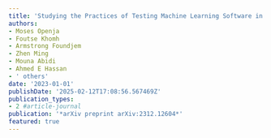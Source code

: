 ```yaml
---
title: 'Studying the Practices of Testing Machine Learning Software in the Wild'
authors:
- Moses Openja
- Foutse Khomh
- Armstrong Foundjem
- Zhen Ming
- Mouna Abidi
- Ahmed E Hassan
- ' others'
date: '2023-01-01'
publishDate: '2025-02-12T17:08:56.567469Z'
publication_types:
- 2 #article-journal
publication: '*arXiv preprint arXiv:2312.12604*'
featured: true
---
```

